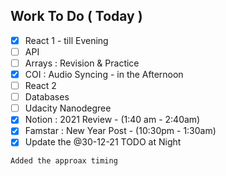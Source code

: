 ## Work To Do ( Today )
- [x] React 1 - till Evening
- [ ] API
- [ ] Arrays : Revision & Practice
- [x] COI : Audio Syncing - in the Afternoon
- [ ] React 2
- [ ] Databases
- [ ] Udacity Nanodegree
- [x] Notion : 2021 Review - (1:40 am - 2:40am)
- [x] Famstar : New Year Post - (10:30pm - 1:30am)
- [x] Update the @30-12-21 TODO at Night

`Added the approax timing`
